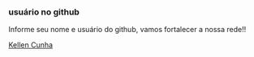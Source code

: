 ### usuário no github

Informe seu nome e usuário do github, vamos fortalecer a nossa rede!!

[Kellen Cunha](https://github.com/kellcunha)